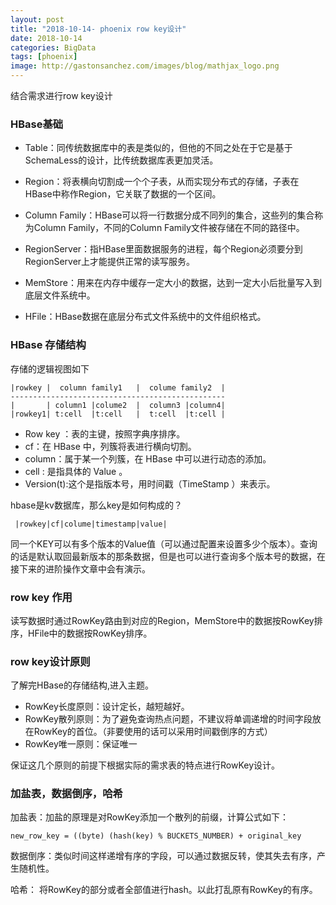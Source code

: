 ```yaml
---
layout: post
title: "2018-10-14- phoenix row key设计"
date: 2018-10-14
categories: BigData
tags: [phoenix]
image: http://gastonsanchez.com/images/blog/mathjax_logo.png
---
```

结合需求进行row key设计
<!-- more -->
### HBase基础
* Table：同传统数据库中的表是类似的，但他的不同之处在于它是基于SchemaLess的设计，比传统数据库表更加灵活。

* Region：将表横向切割成一个个子表，从而实现分布式的存储，子表在HBase中称作Region，它关联了数据的一个区间。

* Column Family：HBase可以将一行数据分成不同列的集合，这些列的集合称为Column Family，不同的Column Family文件被存储在不同的路径中。

* RegionServer：指HBase里面数据服务的进程，每个Region必须要分到RegionServer上才能提供正常的读写服务。

* MemStore：用来在内存中缓存一定大小的数据，达到一定大小后批量写入到底层文件系统中。

* HFile：HBase数据在底层分布式文件系统中的文件组织格式。

### HBase 存储结构
存储的逻辑视图如下
    
    |rowkey |  column family1   |  colume family2  |
    ------------------------------------------------
    |       | column1 |colume2  |  column3 |column4|
    |rowkey1| t:cell  |t:cell   |  t:cell  |t:cell |

* Row key ：表的主键，按照字典序排序。
* cf：在 HBase 中，列簇将表进行横向切割。
* column：属于某一个列簇，在 HBase 中可以进行动态的添加。
* cell : 是指具体的 Value 。
* Version(t):这个是指版本号，用时间戳（TimeStamp ）来表示。

hbase是kv数据库，那么key是如何构成的？
    
     |rowkey|cf|colume|timestamp|value|
同一个KEY可以有多个版本的Value值（可以通过配置来设置多少个版本）。查询的话是默认取回最新版本的那条数据，但是也可以进行查询多个版本号的数据，在接下来的进阶操作文章中会有演示。


### row key 作用
读写数据时通过RowKey路由到对应的Region，MemStore中的数据按RowKey排序，HFile中的数据按RowKey排序。


### row key设计原则
了解完HBase的存储结构,进入主题。
* RowKey长度原则：设计定长，越短越好。
* RowKey散列原则：为了避免查询热点问题，不建议将单调递增的时间字段放在RowKey的首位。（非要使用的话可以采用时间戳倒序的方式）
* RowKey唯一原则：保证唯一

保证这几个原则的前提下根据实际的需求表的特点进行RowKey设计。


### 加盐表，数据倒序，哈希
加盐表：加盐的原理是对RowKey添加一个散列的前缀，计算公式如下：

    new_row_key = ((byte) (hash(key) % BUCKETS_NUMBER) + original_key
    
数据倒序：类似时间这样递增有序的字段，可以通过数据反转，使其失去有序，产生随机性。

哈希： 将RowKey的部分或者全部值进行hash。以此打乱原有RowKey的有序。
